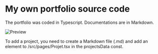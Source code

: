 # My own portfolio source code

The portfolio was coded in Typescript. Documentations are in Markdown.

![Preview](./Preview.gif)

To add a project, you need to create a Markdown file (.md) and add an element to /src/pages/Projet.tsx in the projectsData const.
